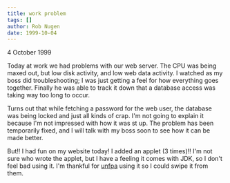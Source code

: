 ```yaml
---
title: work problem
tags: []
author: Rob Nugen
date: 1999-10-04
---
```


<p class=date>4 October 1999</p>

<p>Today at work we had problems with our web server.  The CPU was being maxed out, but low disk activity, and low web data activity.  I watched as my boss did troubleshooting; I was just getting a feel for how everything goes together.  Finally he was able to track it down that a database access was taking way too long to occur.

<p>Turns out that while fetching a password for the web user, the database was being locked and just all kinds of crap.  I'm not going to explain it because I'm not impressed with how it was st up.  The problem has been temporarily fixed, and I will talk with my boss soon to see how it can be made better.

<p>But!! I had fun on my website today!  <!-- Go check out the <a href="../../index.html">front page</a>. --> I added an applet (3 times)!!  I'm not sure who wrote the applet, but I have a feeling it comes with JDK, so I don't feel bad using it.  I'm thankful for <a href="https://www.unfpa.org">unfpa</a> using it so I could swipe it from them.
